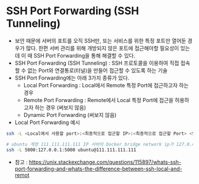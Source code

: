# SSH Port Forwarding (SSH Tunneling)
- 보안 때문에 서버의 포트를 오직 SSH만, 또는 서비스를 위한 특정 포트만 열어둔 경우가 많다. 한편 서버 관리를 위해 개방되지 않은 포트에 접근해야할 필요성이 있는데 이 때 SSH Port Forwarding을 통해 해결할 수 있다. 
- SSH Port Forwarding (SSH Tunneling) : SSH 프로토콜을 이용하여 직접 접속할 수 없는 Port와 연결통로(터널)을 만들어 접근할 수 있도록 하는 기술 
- SSH Port Forwarding에는 아래 3가지 종류가 있다. 
  - Local Port Forwarding : Local에서 Remote 특정 Port에 접근하고자 하는 경우
  - Remote Port Forwarding : Remote에서 Local 특정 Port에 접근을 허용하고자 하는 경우 (써보지 않음)
  - Dynamic Port Forwarding (써보지 않음)
- Local Port Forwarding 예시
```bash
ssh -L <Local에서 사용할 port>:<최종적으로 접근할 IP>:<최종적으로 접근할 Port> <SSH 서버 계정>@<SSH 서버 IP>

# ubuntu 계정 111.111.111.111 IP 서버의 Docker bridge network ip가 127.0.0.1 이며, 여기에 5000 포트로 뜬 도커 컨테이너 서비스에 접근하고 싶은 경우 (로컬에서도 5000포트로 접근)
ssh -L 5000:127.0.0.1:5000 ubuntu@111.111.111.111
```
- 참고 : https://unix.stackexchange.com/questions/115897/whats-ssh-port-forwarding-and-whats-the-difference-between-ssh-local-and-remot